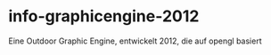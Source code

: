 info-graphicengine-2012
=======================

Eine Outdoor Graphic Engine, entwickelt 2012, die auf opengl basiert
